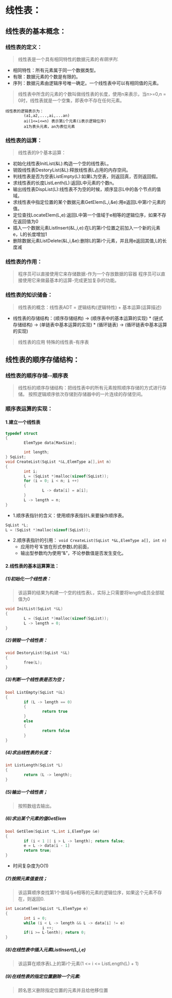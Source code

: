 # 线性表：
## 线性表的基本概念：
### 线性表的定义：
> 线性表是一个具有相同特性的数据元素的*有限序列*.
* 相同特性：所有元素属于同一个数据类型。
* 有限：数据元素的个数是有限的。
* 序列：数据元素由逻辑序号唯一确定。一个线性表中可以有相同值的元素。
> 线性表中所含的元素的个数叫做线性表的长度，使用n来表示，当n>=0,n = 0时，线性表就是一个空集，即表中不存在任何元素。
```
线性表的逻辑表示为：
        (a1,a2,...,ai,...an)
        ai(1<=i<=n) 表示第i个元素(i表示逻辑位序)
        a1为表头元素，an为表位元素
```
### 线性表的运算：
> 线性表的9个基本运算：
* 初始化线性表InitList(&L):构造一个空的线性表L。
* 销毁线性表DestoryList(&L):释放线性表L占用的内存空间。
* 判线性表是否为空表ListEmpty(L):如果L为空表，则返回真，否则返回假。
* 求线性表的长度ListLenth(L):返回L中元素的个数n。
* 输出线性表DispList(L):线性表不为空的时候，顺序显示L中的各个节点的值域。
* 求线性表中指定位置的某个数据元素GetElem(L,i,&e):用e返回L中第i个元素的值。
* 定位查找LocateElem(L,e):返回L中第一个值域于e相等的逻辑位序，如果不存在返回值为0
* 插入一个数据元素ListInsert(&L,i,e):在L的第i个位置之前加入一个新的元素e，L的长度增加1
* 删除数据元素ListDelete(&L,i,&e):删除L的第i个元素，并且用e返回其值,L的长度减

### 线性表的作用：
> 程序员可以直接使用它来存储数据-作为一个存放数据的容器
> 程序员可以直接使用它来做最基本的运算-完成更加复杂的功能。

### 线性表的知识储备：
> 线性表的概念：线性表ADT = 逻辑结构(逻辑特性) + 基本运算(运算描述)
* 线性表的存储结构：(顺序存储结构) -> (顺序表中的基本运算的实现)
      * (链式存储结构) -> (单链表中基本运算的实现)
      * (循环链表) ->  (循环链表中基本运算的实现)
> 线性表的应用
> 特殊的线性表-有序表

## 线性表的顺序存储结构：
### 线性表的顺序存储--顺序表
> 线性标的顺序存储结构：把线性表中的所有元素按照顺序存储的方式进行存储。
> 按照逻辑顺序依次存储到存储器中的一片连续的存储空间。

### 顺序表运算的实现：
#### 1.建立一个线性表
```c++
typedef struct
{
        ElemType data[MaxSize];

        int length;
} SqList;
void CreateList(SqList *&L,ElemType a[],int n)
{
        int i;
        L = (SqList *)malloc(sizeof(SqList));
        for (i = 0; i < n; i ++)
        {
                L -> data[i] = a[i];
        }
        L -> length = n;
}
```
* 1.顺序表指针的含义：使用顺序表指针L来要操作顺序表。
```c++
SqList *L;
L = (SqList *)malloc(sizeof(SqList));
```
* 2.顺序表指针的引用：
`void CreateList(SqList *&L,ElemType a[], int n)`
  * 应用符号'&'放在形式参数L的前面，
  * 输出型参数均为使用“&”，不论参数值是否发生变化。  

#### 2.线性表的基本运算算法：
##### (1)初始化一个线性表：
> 该运算的结果为构建一个空的线性表L，实际上只需要将length成员全部赋值为0
```c++
void InitList(SqList *&L)
{
        L = (SqList *)malloc(sizeof(SqList));
        L -> length = 0;
}

```
##### (2)销毁一个线性表：
```c
void DestoryList(SqList *&L)
{
        free(L);
}
```
##### (3)判断一个线性表是否为空；
```c++
bool ListEmpty(SqList *&L)
{
        if (L -> length == 0)
        {
                return true
        }
        else 
        {
                return false
        }
}
```
##### (4)求出线性表的长度：
```c++
int ListLength(SqList *L)
{
        return (L -> length);
}
```
##### (5)输出一个线性表；
> 按照数组去输出。
##### (6)求出某个元素的值GetElem
```c++
bool GetElem(SqList *L,int i,ElemType &e)
{
        if (i < 1 || i > L -> length); return false;
        e = L -> data[i - 1]
        return true;
}
```
* 时间复杂度为O(1)
##### (7)按照元素值查找；
> 该运算顺序查找第1个值域与e相等的元素的逻辑位序，如果这个元素不存在，则返回0.
```c++
int LocateElem(SqList *L,ElemType e)
{
        int i = 0;
        while (i < L -> length && L -> data[i] != e)
                i ++;
        if(i >= L-lenth); return 0;
}
```
##### (8)在线性表中插入元素ListInsert(L,i,e)
> 该运算在顺序表L上的第i个元素(1 <= i <= ListLength(L) + 1)

##### (9)在线性表的指定位置删除一个元素:
> 顾名思义删除指定位置的元素并且给他移位置
